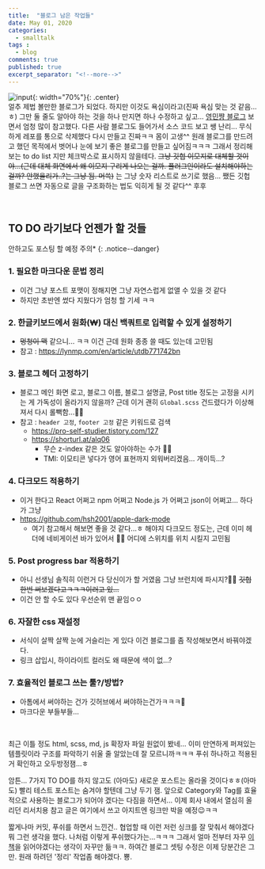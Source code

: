 ```yaml
---
title:  "블로그 남은 작업들"
date: May 01, 2020
categories:
  - smalltalk
tags :
  - blog
comments: true
published: true
excerpt_separator: "<!--more-->"
---
```

![input](https://media1.tenor.com/images/9e76bb3d399df620084ed34067a8f0dd/tenor.gif?itemid=5027509){: width="70%"}{: .center}<br>
얼추 제법 볼만한 블로그가 되었다. 하지만 이것도 욕심이라고(진짜 욕심 맞는 것 같음...ㅎ) 그만 둘 줄도 알아야 하는 것을 하나 만지면 하나 수정하고 싶고... [영민쨩 블로그](http://baekyeongmin.github.io/ "Yeongmin's Blog") 보면서 엄청 많이 참고했다. 다른 사람 블로그도 들어가서 소스 코드 보고 쌩 난리... 무식하게 레포를 통으로 삭제했다 다시 만들고 진짜ㅋㅋ 몸이 고생^^ 원래 블로그를 만드려고 했던 목적에서 벗어나 눈에 보기 좋은 블로그를 만들고 싶어짐ㅋㅋㅋ 그래서 정리해보는 to do list 지만 체크박스로 표시하지 않을테다.<!--more--> ~~그냥 깃헙 이모지로 대체할 것이야...(근데 대체 화면에서 왜 이모지 구리게 나오는 걸까. 플러그인이라도 설치해야하는 걸까? 안했을리가..?는 그냥 됨. 머쓱)~~ 는 그냥 숫자 리스트로 쓰기로 했음... 쨌든 깃헙 블로그 쓰면 자동으로 글을 구조화하는 법도 익히게 될 것 같다^^ 후후  

<br>

## TO DO 라기보다 언젠가 할 것들
안하고도 포스팅 할 예정 주의*
{: .notice--danger}

### 1. 필요한 마크다운 문법 정리
- 이건 그냥 포스트 포맷이 정해지면 그냥 자연스럽게 없앨 수 있을 것 같다
- 하지만 초반엔 썼다 지웠다가 엄청 할 기세 ㅋㅋ

### 2. 한글키보드에서 원화(₩) 대신 백쿼트로 입력할 수 있게 설정하기
- ~~멍청이 맥~~ 같으니... ㅋㅋ 이건 근데 원화 종종 쓸 때도 있는데 고민됨
- 참고 : <https://lynmp.com/en/article/utdb771742bn>

### 3. 블로그 헤더 고정하기
- 블로그 메인 화면 로고, 블로그 이름, 블로그 설명글, Post title 정도는 고정을 시키는 게 가독성이 올라가지 않을까? 근데 이거 괜히 `Global.scss` 건드렸다가 이상해져서 다시 롤빽함...🤦‍♀️
- 참고 : `header 고정`, `footer 고정` 같은 키워드로 검색
  - <https://pro-self-studier.tistory.com/127>
  - <https://shorturl.at/alq06>
    - 무슨 z-index 같은 것도 알아야하는 수가 🤦‍♀️
    - TMI: 이모티콘 넣다가 영어 표현까지 외워버리겠음... 개이득...?
    
### 4. 다크모드 적용하기
- 이거 한다고 React 어쩌고 npm 어쩌고 Node.js 가 어쩌고 json이 어쩌고... 하다가 그냥
- <https://github.com/hsh2001/apple-dark-mode>
  - 여기 참고해서 해보면 좋을 것 같다...ㅎ 해야지 다크모드 정도는, 근데 이미 헤더에 네비게이션 바가 있어서 🤦‍♀️ 어디에 스위치를 위치 시킬지 고민됨
  
### 5. Post progress bar 적용하기
- 아니 선생님 솔직히 이런거 다 당신이가 할 거였음 그냥 브런치에 파시지?🤷‍♂️	~~깃헙 한번 써보겠다고ㅋㅋㅋ이러고 있...~~
- 이건 안 할 수도 있다 우선순위 맨 끝임ㅇㅇ

### 6. 자잘한 css 재설정
- 서식이 살짝 살짝 눈에 거슬리는 게 있다 이건 블로그를 좀 작성해보면서 바꿔야겠다.
- 링크 삽입시, 하이라이트 컬러도 왜 때문에 색이 없...?

### 7. 효율적인 블로그 쓰는 툴?/방법?
- 아톰에서 써야하는 건가 깃허브에서 써야하는건가ㅋㅋㅋ🤔
- 마크다운 부들부들...

<br>

최근 이틀 정도 html, scss, md, js 확장자 파일 원없이 봤네... 이미 만연하게 퍼져있는 템플릿이라 구조를 파악하기 쉬울 줄 알았는데 잘 모르니까ㅋㅋㅋ 푸쉬 하나하고 적용된 거 확인하고 오두방정잼...ㅎ  

암튼... 7가지 TO DO를 하지 않고도 (아마도) 새로운 포스트는 올라올 것이다ㅎㅎ(아마도) 빨리 테스트 포스트는 숨겨야 할텐데 그냥 두기 잼. 앞으로 Category와 Tag를 효율적으로 사용하는 블로그가 되어야 겠다는 다짐을 하면서... 이제 회사 내에서 열심히 올리던 리서치용 참고 글은 여기에서 쓰고 아지트엔 링크만 박을 예정😉ㅋㅋ  

짧게나마 커밋, 푸쉬를 하면서 느낀건.. 협업할 때 이런 저런 싱크를 잘 맞춰서 해야겠다 뭐 그런 생각을 했다. 나처럼 이렇게 푸쉬했다가는...ㅋㅋㅋ 그래서 얼마 전부터 자꾸 [이 책](http://www.yes24.com/Product/Goods/85382769?Acode=101)을 읽어야겠다는 생각이 자꾸만 듦ㅋㅋ. 하여간 블로그 셋팅 수정은 이제 당분간은 그만. 원래 하려던 '정리' 작업좀 해야겠다. 뿅.
  
